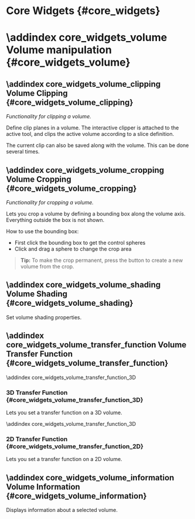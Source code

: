 Core Widgets {#core_widgets}
===========================================================


\addindex core_widgets_volume
Volume manipulation {#core_widgets_volume}
===========================================================

\addindex core_widgets_volume_clipping 
Volume Clipping {#core_widgets_volume_clipping}
-----------------------------------------------------------
*Functionality for clipping a volume.*

Define clip planes in a volume. The interactive clipper is attached
to the active tool, and clips the active volume according to a slice 
definition. 

The current clip can also be saved along with the volume. 
This can be done several times.


\addindex core_widgets_volume_cropping 
Volume Cropping {#core_widgets_volume_cropping}
-----------------------------------------------------------
 
*Functionality for cropping a volume.*

Lets you crop a volume by defining a bounding box along the volume 
axis. Everything outside the box is not shown.

How to use the bounding box:
 * First click the bounding box to get the control spheres
 * Click and drag a sphere to change the crop area
 
> **Tip:** To make the crop permanent, press the button to create a new volume from the crop.

\addindex core_widgets_volume_shading 
Volume Shading {#core_widgets_volume_shading}
-----------------------------------------------------------
 
Set volume shading properties.

\addindex core_widgets_volume_transfer_function
Volume Transfer Function {#core_widgets_volume_transfer_function}
-----------------------------------------------------------

\addindex core_widgets_volume_transfer_function_3D 
### 3D Transfer Function {#core_widgets_volume_transfer_function_3D}
Lets you set a transfer function on a 3D volume.

\addindex core_widgets_volume_transfer_function_3D 
### 2D Transfer Function {#core_widgets_volume_transfer_function_2D}
Lets you set a transfer function on a 2D volume.

\addindex core_widgets_volume_information 
Volume Information {#core_widgets_volume_information}
-----------------------------------------------------------

Displays information about a selected volume.

